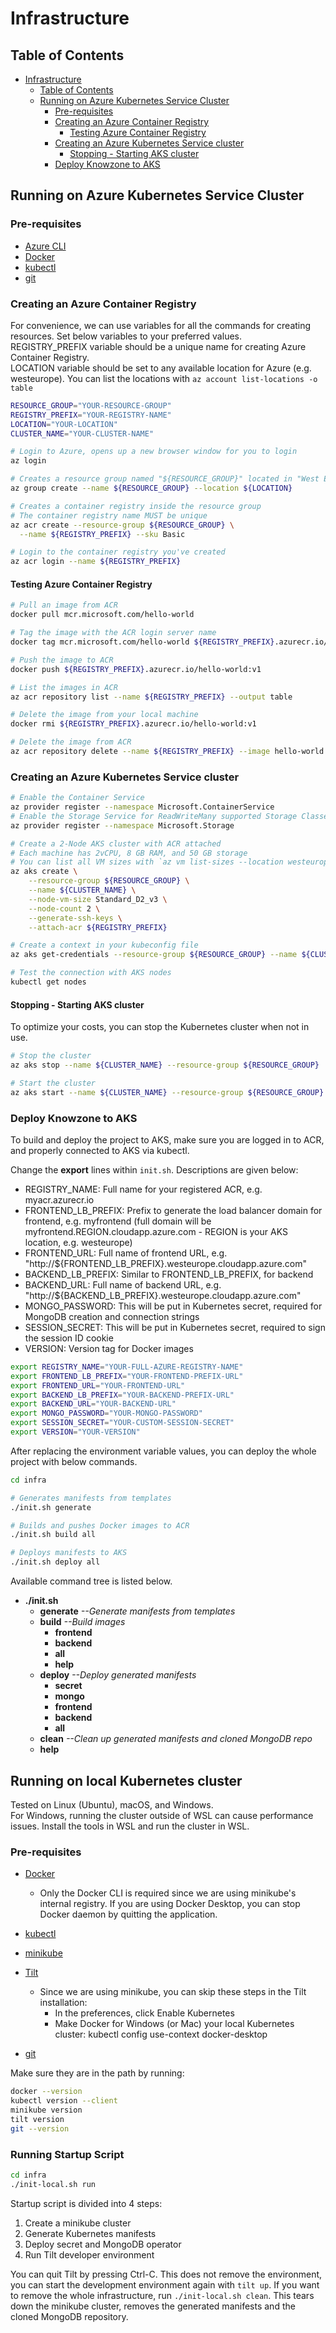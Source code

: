 # Infrastructure

## Table of Contents

- [Infrastructure](#infrastructure)
  - [Table of Contents](#table-of-contents)
  - [Running on Azure Kubernetes Service Cluster](#running-on-azure-kubernetes-service-cluster)
    - [Pre-requisites](#pre-requisites)
    - [Creating an Azure Container Registry](#creating-an-azure-container-registry)
      - [Testing Azure Container Registry](#testing-azure-container-registry)
    - [Creating an Azure Kubernetes Service cluster](#creating-an-azure-kubernetes-service-cluster)
      - [Stopping - Starting AKS cluster](#stopping---starting-aks-cluster)
    - [Deploy Knowzone to AKS](#deploy-knowzone-to-aks)

## Running on Azure Kubernetes Service Cluster  

### Pre-requisites

- [Azure CLI](https://docs.microsoft.com/en-us/cli/azure/install-azure-cli)  
- [Docker](https://docs.docker.com/engine/install/)
- [kubectl](https://kubernetes.io/docs/tasks/tools/#kubectl)  
- [git](https://git-scm.com/downloads)  

### Creating an Azure Container Registry  

For convenience, we can use variables for all the commands for creating resources. Set below variables to your preferred values.  
REGISTRY_PREFIX variable should be a unique name for creating Azure Container Registry.  
LOCATION variable should be set to any available location for Azure (e.g. westeurope). You can list the locations with `az account list-locations -o table`  

```bash
RESOURCE_GROUP="YOUR-RESOURCE-GROUP"
REGISTRY_PREFIX="YOUR-REGISTRY-NAME"
LOCATION="YOUR-LOCATION"
CLUSTER_NAME="YOUR-CLUSTER-NAME"
```

```bash
# Login to Azure, opens up a new browser window for you to login
az login

# Creates a resource group named "${RESOURCE_GROUP}" located in "West Europe"
az group create --name ${RESOURCE_GROUP} --location ${LOCATION}

# Creates a container registry inside the resource group
# The container registry name MUST be unique
az acr create --resource-group ${RESOURCE_GROUP} \
  --name ${REGISTRY_PREFIX} --sku Basic

# Login to the container registry you've created
az acr login --name ${REGISTRY_PREFIX}
```

#### Testing Azure Container Registry  

```bash
# Pull an image from ACR
docker pull mcr.microsoft.com/hello-world

# Tag the image with the ACR login server name
docker tag mcr.microsoft.com/hello-world ${REGISTRY_PREFIX}.azurecr.io/hello-world:v1

# Push the image to ACR
docker push ${REGISTRY_PREFIX}.azurecr.io/hello-world:v1

# List the images in ACR
az acr repository list --name ${REGISTRY_PREFIX} --output table

# Delete the image from your local machine
docker rmi ${REGISTRY_PREFIX}.azurecr.io/hello-world:v1

# Delete the image from ACR
az acr repository delete --name ${REGISTRY_PREFIX} --image hello-world:v1
```

### Creating an Azure Kubernetes Service cluster

```bash
# Enable the Container Service
az provider register --namespace Microsoft.ContainerService
# Enable the Storage Service for ReadWriteMany supported Storage Classes
az provider register --namespace Microsoft.Storage

# Create a 2-Node AKS cluster with ACR attached
# Each machine has 2vCPU, 8 GB RAM, and 50 GB storage
# You can list all VM sizes with `az vm list-sizes --location westeurope --output table`
az aks create \
    --resource-group ${RESOURCE_GROUP} \
    --name ${CLUSTER_NAME} \
    --node-vm-size Standard_D2_v3 \
    --node-count 2 \
    --generate-ssh-keys \
    --attach-acr ${REGISTRY_PREFIX}

# Create a context in your kubeconfig file
az aks get-credentials --resource-group ${RESOURCE_GROUP} --name ${CLUSTER_NAME}

# Test the connection with AKS nodes
kubectl get nodes
```

#### Stopping - Starting AKS cluster  

To optimize your costs, you can stop the Kubernetes cluster when not in use.  

```bash
# Stop the cluster
az aks stop --name ${CLUSTER_NAME} --resource-group ${RESOURCE_GROUP}

# Start the cluster
az aks start --name ${CLUSTER_NAME} --resource-group ${RESOURCE_GROUP}
```

### Deploy Knowzone to AKS  

To build and deploy the project to AKS, make sure you are logged in to ACR, and properly connected to AKS via kubectl.

Change the **export** lines within `init.sh`. Descriptions are given below:  

- REGISTRY_NAME: Full name for your registered ACR, e.g. myacr.azurecr.io  
- FRONTEND_LB_PREFIX: Prefix to generate the load balancer domain for frontend, e.g. myfrontend (full domain will be myfrontend.REGION.cloudapp.azure.com - REGION is your AKS location, e.g. westeurope)  
- FRONTEND_URL: Full name of frontend URL, e.g. "http://${FRONTEND_LB_PREFIX}.westeurope.cloudapp.azure.com"
- BACKEND_LB_PREFIX: Similar to FRONTEND_LB_PREFIX, for backend
- BACKEND_URL: Full name of backend URL, e.g. "http://${BACKEND_LB_PREFIX}.westeurope.cloudapp.azure.com"
- MONGO_PASSWORD: This will be put in Kubernetes secret, required for MongoDB creation and connection strings
- SESSION_SECRET: This will be put in Kubernetes secret, required to sign the session ID cookie
- VERSION: Version tag for Docker images

```bash
export REGISTRY_NAME="YOUR-FULL-AZURE-REGISTRY-NAME"
export FRONTEND_LB_PREFIX="YOUR-FRONTEND-PREFIX-URL"
export FRONTEND_URL="YOUR-FRONTEND-URL"
export BACKEND_LB_PREFIX="YOUR-BACKEND-PREFIX-URL"
export BACKEND_URL="YOUR-BACKEND-URL"
export MONGO_PASSWORD="YOUR-MONGO-PASSWORD"
export SESSION_SECRET="YOUR-CUSTOM-SESSION-SECRET"
export VERSION="YOUR-VERSION"
```

After replacing the environment variable values, you can deploy the whole project with below commands.

```bash
cd infra

# Generates manifests from templates
./init.sh generate

# Builds and pushes Docker images to ACR
./init.sh build all

# Deploys manifests to AKS
./init.sh deploy all
```

Available command tree is listed below.  

- **./init.sh**  
  - **generate** *--Generate manifests from templates*  
  - **build** *--Build images*  
    - **frontend**  
    - **backend**  
    - **all**  
    - **help**  
  - **deploy** *--Deploy generated manifests*  
    - **secret**  
    - **mongo**  
    - **frontend**  
    - **backend**  
    - **all**  
  - **clean** *--Clean up generated manifests and cloned MongoDB repo*  
  - **help**  

## Running on local Kubernetes cluster  

Tested on Linux (Ubuntu), macOS, and Windows.  
For Windows, running the cluster outside of WSL can cause performance issues. Install the tools in WSL and run the cluster in WSL.  

### Pre-requisites  

- [Docker](https://docs.docker.com/engine/install)  
  - Only the Docker CLI is required since we are using minikube's internal registry. If you are using Docker Desktop, you can stop Docker daemon by quitting the application.
- [kubectl](https://kubernetes.io/docs/tasks/tools/#kubectl)  
- [minikube](https://minikube.sigs.k8s.io/docs/start)  
- [Tilt](https://docs.tilt.dev/install.html)  
  - Since we are using minikube, you can skip these steps in the Tilt installation:  
    - In the preferences, click Enable Kubernetes  
    - Make Docker for Windows (or Mac) your local Kubernetes cluster: kubectl config use-context docker-desktop  

- [git](https://git-scm.com/downloads)  

Make sure they are in the path by running:  

```bash
docker --version
kubectl version --client
minikube version
tilt version
git --version
```

### Running Startup Script  

```bash
cd infra
./init-local.sh run
```

Startup script is divided into 4 steps:  

1. Create a minikube cluster  
2. Generate Kubernetes manifests  
3. Deploy secret and MongoDB operator  
4. Run Tilt developer environment  

You can quit Tilt by pressing Ctrl-C. This does not remove the environment, you can start the development environment again with `tilt up`. If you want to remove the whole infrastructure, run `./init-local.sh clean`. This tears down the minikube cluster, removes the generated manifests and the cloned MongoDB repository.  
